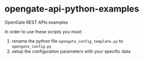 # opengate-api-python-examples
OpenGate REST APIs examples

In order to use these scripts you must:

1. rename the python file `opengate_config_template.py` to `opengate_config.py`
2. setup the configuration parameters with your specific data